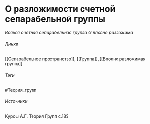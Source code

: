 # О разложимости счетной сепарабельной группы
*Всякая счетная сепарабельная группа $G$ вполне разложима*

###### Линки
 [[Сепарабельное пространство]], [[Группа]], [[Вполне разложимая группа]]
###### Тэги
 #Теория_групп 
###### Источники
 Курош А.Г. Теория Групп с.185